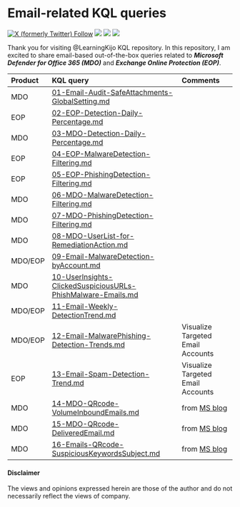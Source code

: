 # Email-related KQL queries
<a href="https://twitter.com/kj_ninja25"><img alt="X (formerly Twitter) Follow" src="https://img.shields.io/twitter/follow/kj_ninja25"></a>
<a href="https://www.linkedin.com/in/kijo-girardi/"><img src="https://img.shields.io/badge/-Linkedin-0077B5.svg?logo=linkedin&style=popout"></a>
<a href="https://learn.microsoft.com/en-us/azure/data-explorer/kusto/query/"><img src="https://img.shields.io/badge/Azure-KQL-00B2FF.svg?logo=microsoftazure&style=popout"></a>
<a href="https://learn.microsoft.com/en-us/azure/data-explorer/kusto/query/"><img src="https://img.shields.io/badge/Azure%20Data%20Explorer-%230078D4.svg?&style=popout&logo=azure%20data%20explorer&logoColor=white"/></a>

Thank you for visiting @LearningKijo KQL repository. 
In this repository, I am excited to share email-based out-of-the-box queries related to ***Microsoft Defender for Office 365 (MDO)*** and ***Exchange Online Protection (EOP)***.

| Product | KQL query | Comments |
|:--------|:----------|:----------|
| MDO     | [01-Email-Audit-SafeAttachments-GlobalSetting.md](https://github.com/LearningKijo/KQL/blob/main/KQL-XDR-Hunting/Email-Microsoft-Defender-for-Office365/MDO-EOP-Query-Repository/01-Email-Audit-SafeAttachments-GlobalSetting.md) |
| EOP     | [02-EOP-Detection-Daily-Percentage.md](https://github.com/LearningKijo/KQL/blob/main/KQL-XDR-Hunting/Email-Microsoft-Defender-for-Office365/MDO-EOP-Query-Repository/02-EOP-Detection-Daily-Percentage.md) |
| MDO     | [03-MDO-Detection-Daily-Percentage.md](https://github.com/LearningKijo/KQL/blob/main/KQL-XDR-Hunting/Email-Microsoft-Defender-for-Office365/MDO-EOP-Query-Repository/03-MDO-Detection-Daily-Percentage.md) |
| EOP     | [04-EOP-MalwareDetection-Filtering.md](https://github.com/LearningKijo/KQL/blob/main/KQL-XDR-Hunting/Email-Microsoft-Defender-for-Office365/MDO-EOP-Query-Repository/04-EOP-MalwareDetection-Filtering.md) |
| EOP     | [05-EOP-PhishingDetection-Filtering.md](https://github.com/LearningKijo/KQL/blob/main/KQL-XDR-Hunting/Email-Microsoft-Defender-for-Office365/MDO-EOP-Query-Repository/05-EOP-PhishingDetection-Filtering.md) |
| MDO     | [06-MDO-MalwareDetection-Filtering.md](https://github.com/LearningKijo/KQL/blob/main/KQL-XDR-Hunting/Email-Microsoft-Defender-for-Office365/MDO-EOP-Query-Repository/06-MDO-MalwareDetection-Filtering.md) |
| MDO     | [07-MDO-PhishingDetection-Filtering.md](https://github.com/LearningKijo/KQL/blob/main/KQL-XDR-Hunting/Email-Microsoft-Defender-for-Office365/MDO-EOP-Query-Repository/07-MDO-PhishingDetection-Filtering.md) |
| MDO     | [08-MDO-UserList-for-RemediationAction.md](https://github.com/LearningKijo/KQL/blob/main/KQL-XDR-Hunting/Email-Microsoft-Defender-for-Office365/MDO-EOP-Query-Repository/08-MDO-UserList-for-RemediationAction.md) |
| MDO/EOP | [09-Email-MalwareDetection-byAccount.md](https://github.com/LearningKijo/KQL/blob/main/KQL-XDR-Hunting/Email-Microsoft-Defender-for-Office365/MDO-EOP-Query-Repository/09-Email-MalwareDetection-byAccount.md) |
| MDO     | [10-UserInsights-ClickedSuspiciousURLs-PhishMalware-Emails.md](https://github.com/LearningKijo/KQL/blob/main/KQL-XDR-Hunting/Email-Microsoft-Defender-for-Office365/MDO-EOP-Query-Repository/10-UserInsights-ClickedSuspiciousURLs-PhishMalware-Emails.md) |
| MDO/EOP | [11-Email-Weekly-DetectionTrend.md](https://github.com/LearningKijo/KQL/blob/main/KQL-XDR-Hunting/Email-Microsoft-Defender-for-Office365/MDO-EOP-Query-Repository/11-Email-Weekly-DetectionTrend.md) |
| MDO/EOP | [12-Email-MalwarePhishing-Detection-Trends.md](https://github.com/LearningKijo/KQL/blob/main/KQL-XDR-Hunting/Email-Microsoft-Defender-for-Office365/MDO-EOP-Query-Repository/12-Email-MalwarePhishing-Detection-Trends.md)  | Visualize Targeted Email Accounts |
| EOP     | [13-Email-Spam-Detection-Trend.md](https://github.com/LearningKijo/KQL/blob/main/KQL-XDR-Hunting/Email-Microsoft-Defender-for-Office365/MDO-EOP-Query-Repository/13-Email-Spam-Detection-Trend.md)  | Visualize Targeted Email Accounts |
| MDO     | [14-MDO-QRcode-VolumeInboundEmails.md](https://github.com/LearningKijo/KQL/blob/main/KQL-XDR-Hunting/Email-Microsoft-Defender-for-Office365/MDO-EOP-Query-Repository/14-MDO-QRcode-VolumeInboundEmails.md) | from [MS blog](https://techcommunity.microsoft.com/t5/microsoft-defender-for-office/hunting-and-responding-to-qr-code-based-phishing-attacks-with/ba-p/4074730) |
| MDO     | [15-MDO-QRcode-DeliveredEmail.md](https://github.com/LearningKijo/KQL/blob/main/KQL-XDR-Hunting/Email-Microsoft-Defender-for-Office365/MDO-EOP-Query-Repository/15-MDO-QRcode-DeliveredEmail.md) | from [MS blog](https://techcommunity.microsoft.com/t5/microsoft-defender-for-office/hunting-and-responding-to-qr-code-based-phishing-attacks-with/ba-p/4074730) |
| MDO     | [16-Emails-QRcode-SuspiciousKeywordsSubject.md](https://github.com/LearningKijo/KQL/blob/main/KQL-XDR-Hunting/Email-Microsoft-Defender-for-Office365/MDO-EOP-Query-Repository/16-Emails-QRcode-SuspiciousKeywordsSubject.md) | from [MS blog](https://techcommunity.microsoft.com/t5/microsoft-defender-for-office/hunting-and-responding-to-qr-code-based-phishing-attacks-with/ba-p/4074730) |

#### Disclaimer
The views and opinions expressed herein are those of the author and do not necessarily reflect the views of company.
